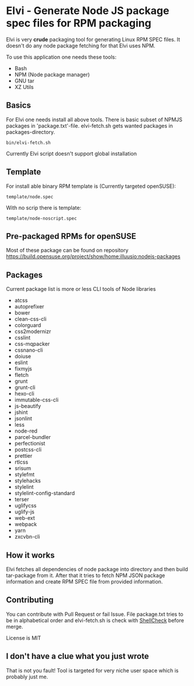 # Elvi - Generate Node JS package spec files for RPM packaging

Elvi is very **crude** packaging tool for generating Linux RPM SPEC files.
It doesn't do any node package fetching for that Elvi uses NPM.

To use this application one needs these tools:

   * Bash
   * NPM (Node package manager)
   * GNU tar
   * XZ Utils

## Basics

For Elvi one needs install all above tools. There is basic subset of NPMJS packages in
'package.txt'-file. elvi-fetch.sh gets wanted packages in packages-directory.
```
bin/elvi-fetch.sh
```
Currently Elvi script doesn't support global installation

## Template
For install able binary RPM template is (Currently targeted openSUSE):
```
template/node.spec
```
With no scrip there is template:
```
template/node-noscript.spec
```

## Pre-packaged RPMs for openSUSE
Most of these package can be found on repository
https://build.opensuse.org/project/show/home:illuusio:nodejs-packages

## Packages
Current package list is more or less CLI tools of Node libraries

 * atcss
 * autoprefixer
 * bower
 * clean-css-cli
 * colorguard
 * css2modernizr
 * csslint
 * css-mqpacker
 * cssnano-cli
 * doiuse
 * eslint
 * fixmyjs
 * fletch
 * grunt
 * grunt-cli
 * hexo-cli
 * immutable-css-cli
 * js-beautify
 * jshint
 * jsonlint
 * less
 * node-red
 * parcel-bundler
 * perfectionist
 * postcss-cli
 * prettier
 * rtlcss
 * srisum
 * stylefmt
 * stylehacks
 * stylelint
 * stylelint-config-standard
 * terser
 * uglifycss
 * uglify-js
 * web-ext
 * webpack
 * yarn
 * zxcvbn-cli

## How it works

Elvi fetches all dependencies of node package into directory and then build tar-package from
it. After that it tries to fetch NPM JSON package information and create RPM SPEC file from provided
information.

## Contributing
You can contribute with Pull Request or fail Issue. File package.txt tries to be in alphabetical order and
elvi-fetch.sh is check with [ShellCheck](https://github.com/koalaman/shellcheck) before merge.

License is MIT
   
## I don't have a clue what you just wrote

That is not you fault! Tool is targeted for very niche user space which is probably just me. 
